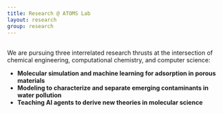 ```yaml
---
title: Research @ ATOMS Lab
layout: research
group: research
---
```


<br>
We are pursuing three interrelated research thrusts at the intersection of chemical engineering, computational chemistry, and computer science:

- **Molecular simulation and machine learning for adsorption in porous materials**<br>
- **Modeling to characterize and separate emerging contaminants in water pollution**<br>
- **Teaching AI agents to derive new theories in molecular science**<br>


